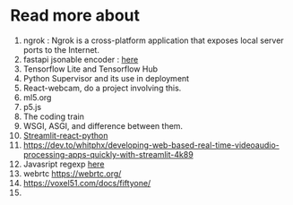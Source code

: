 # Read more about

1. ngrok : Ngrok is a cross-platform application that exposes local server ports to the Internet.
2.  fastapi jsonable encoder : [here](https://fastapi.tiangolo.com/tutorial/encoder/)
3.  Tensorflow Lite and Tensorflow Hub
4.  Python Supervisor and its use in deployment
5.  React-webcam, do a project involving this.
6.  ml5.org
7.  p5.js
8.  The coding train
9.  WSGI, ASGI, and difference between them.
10. [Streamlit-react-python](https://streamlit-components-tutorial.netlify.app/introduction/streamlit-react-python/)
11. https://dev.to/whitphx/developing-web-based-real-time-videoaudio-processing-apps-quickly-with-streamlit-4k89
12. Javasript regexp [here](https://www.w3schools.com/jsref/jsref_obj_regexp.asp)
13. webrtc https://webrtc.org/
14. https://voxel51.com/docs/fiftyone/
15. 